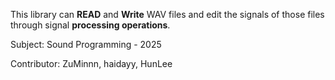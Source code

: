 
This library can **READ** and **Write** WAV files and edit the signals of those files through signal **processing operations**.

Subject: Sound Programming - 2025

Contributor: ZuMinnn, haidayy, HunLee


